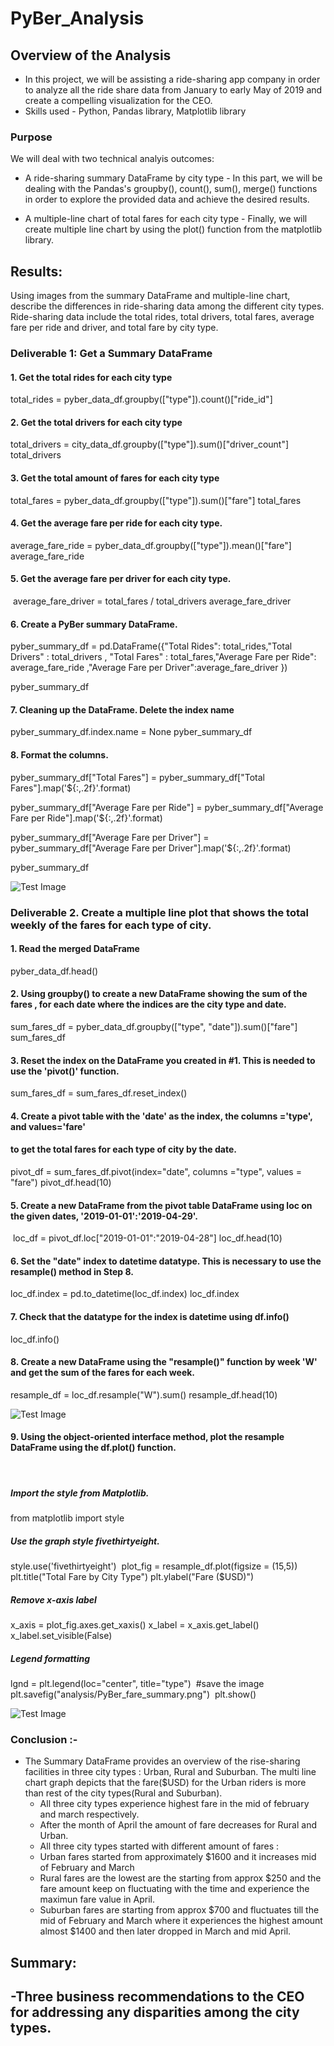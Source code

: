 # PyBer_Analysis

## Overview of the Analysis

- In this project, we will be assisting a ride-sharing app company in order to analyze all the ride share data from January to early May of 2019 and create a compelling visualization for the CEO. 
- Skills used - Python, Pandas library, Matplotlib library

### Purpose

We will deal with two technical analyis outcomes:
 - A ride-sharing summary DataFrame by city type - In this part, we will be dealing with the Pandas's groupby(), count(), sum(), merge() functions in order to explore    the provided data and achieve the desired results.
 
 - A multiple-line chart of total fares for each city type - Finally, we will create multiple line chart by using the plot() function from the matplotlib library.


## Results: 
Using images from the summary DataFrame and multiple-line chart, describe the differences in ride-sharing data among the different city types.
Ride-sharing data include the total rides, total drivers, total fares, average fare per ride and driver, and total fare by city type. 

### Deliverable 1: Get a Summary DataFrame
####  1. Get the total rides for each city type
total_rides = pyber_data_df.groupby(["type"]).count()["ride_id"]
       
#### 2. Get the total drivers for each city type
total_drivers = city_data_df.groupby(["type"]).sum()["driver_count"]
total_drivers

####  3. Get the total amount of fares for each city type
total_fares = pyber_data_df.groupby(["type"]).sum()["fare"]
total_fares

#### 4. Get the average fare per ride for each city type. 
average_fare_ride = pyber_data_df.groupby(["type"]).mean()["fare"]
average_fare_ride

#### 5. Get the average fare per driver for each city type. 
​
average_fare_driver = total_fares / total_drivers
average_fare_driver

####  6. Create a PyBer summary DataFrame. 
pyber_summary_df = pd.DataFrame({"Total Rides": total_rides,"Total Drivers" : total_drivers , "Total Fares" : total_fares,"Average Fare per Ride": average_fare_ride ,"Average Fare per Driver":average_fare_driver })

pyber_summary_df

####  7. Cleaning up the DataFrame. Delete the index name

pyber_summary_df.index.name = None
pyber_summary_df

####  8. Format the columns.
pyber_summary_df["Total Fares"] = pyber_summary_df["Total Fares"].map('${:,.2f}'.format)

pyber_summary_df["Average Fare per Ride"] = pyber_summary_df["Average Fare per Ride"].map('${:,.2f}'.format)

pyber_summary_df["Average Fare per Driver"] = pyber_summary_df["Average Fare per Driver"].map('${:,.2f}'.format)

pyber_summary_df

![Test Image](/Image/pyber_summary.png)

### Deliverable 2. Create a multiple line plot that shows the total weekly of the fares for each type of city.

#### 1. Read the merged DataFrame
pyber_data_df.head()

#### 2. Using groupby() to create a new DataFrame showing the sum of the fares ,  for each date where the indices are the city type and date.

sum_fares_df = pyber_data_df.groupby(["type", "date"]).sum()["fare"]
sum_fares_df

#### 3. Reset the index on the DataFrame you created in #1. This is needed to use the 'pivot()' function.
sum_fares_df = sum_fares_df.reset_index()
​
#### 4. Create a pivot table with the 'date' as the index, the columns ='type', and values='fare' 
#### to get the total fares for each type of city by the date. 

pivot_df = sum_fares_df.pivot(index="date", columns ="type", values = "fare")
pivot_df.head(10)

#### 5. Create a new DataFrame from the pivot table DataFrame using loc on the given dates, '2019-01-01':'2019-04-29'.
​
loc_df = pivot_df.loc["2019-01-01":"2019-04-28"]
loc_df.head(10)

#### 6. Set the "date" index to datetime datatype. This is necessary to use the resample() method in Step 8.
loc_df.index = pd.to_datetime(loc_df.index)
loc_df.index

#### 7. Check that the datatype for the index is datetime using df.info()
loc_df.info()

#### 8. Create a new DataFrame using the "resample()" function by week 'W' and get the sum of the fares for each week.
resample_df = loc_df.resample("W").sum()
resample_df.head(10)

![Test Image](/Image/pyber_resample.png)


#### 9. Using the object-oriented interface method, plot the resample DataFrame using the df.plot() function. 
​
##### Import the style from Matplotlib.
from matplotlib import style
​
##### Use the graph style fivethirtyeight.
style.use('fivethirtyeight')
​
plot_fig = resample_df.plot(figsize = (15,5))
​
plt.title("Total Fare by City Type")
plt.ylabel("Fare ($USD)")
​
##### Remove x-axis label
x_axis = plot_fig.axes.get_xaxis()
x_label = x_axis.get_label()
x_label.set_visible(False)
​
​
##### Legend formatting
lgnd = plt.legend(loc="center", title="type")
​
#save the image
​
plt.savefig("analysis/PyBer_fare_summary.png")
​
plt.show()

![Test Image](/analysis/PyBer_fare_summary.png)

### Conclusion :- 
- The Summary DataFrame provides an overview of the rise-sharing facilities in three city types : Urban, Rural and Suburban. The multi line chart graph depicts that the fare($USD) for the Urban riders is more than rest of the city types(Rural and Suburban). 
   - All three city types experience highest fare in the mid of february and march respectively.
   - After the month of April the amount of fare decreases for Rural and Urban.
   - All three city types started with different amount of fares :
   - Urban fares started from approximately $1600 and it increases mid of February and March
   - Rural fares are the lowest are the starting from approx $250 and the fare amount keep on fluctuating with the time and experience the maximun fare value            in April.
   - Suburban fares are starting from approx $700 and fluctuates till the mid of February and March where it experiences the highest amount almost $1400 and              then later dropped in March and mid April.
   
## Summary:
-Three business recommendations to the CEO for addressing any disparities among the city types.
  -
 




